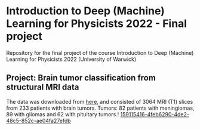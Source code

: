 # Introduction to Deep (Machine) Learning for Physicists 2022 - Final project
Repository for the final project of the course Introduction to Deep (Machine) Learning for Physicists 2022 (University of Warwick)


## Project: Brain tumor classification from structural MRI data

The data was downloaded from [here](https://figshare.com/articles/dataset/brain_tumor_dataset/1512427
), and consisted of 3064 MRI (T1) slices from 233 patients with brain tumors. 
Tumors: 82 patients with meningiomas, 89 with gliomas and 62 with pituitary tumors.!
[159115416-4feb6290-4de2-48c5-852c-ae04fa27efdb](https://user-images.githubusercontent.com/4202630/159115463-30143b13-a603-4c64-b9f6-bc190b71449c.jpg)



